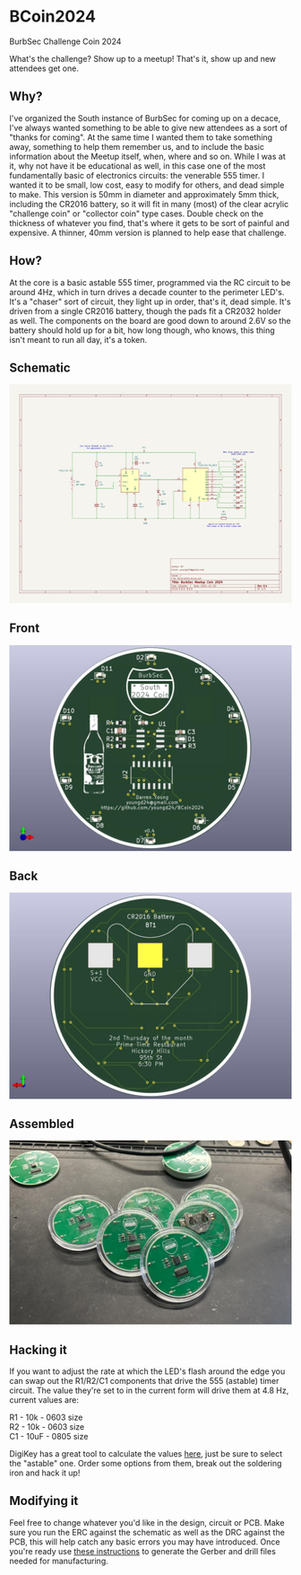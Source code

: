 # BCoin2024
BurbSec Challenge Coin 2024

What's the challenge? Show up to a meetup! That's it, show up and new attendees get one.

## Why?

I've organized the South instance of BurbSec for coming up on a decace, I've always wanted something to be able to give new attendees as a sort of "thanks for coming". At the same time I wanted them to take something away, something to help them remember us, and to include the basic information about the Meetup itself, when, where and so on. While I was at it, why not have it be educational as well, in this case one of the most fundamentally basic of electronics circuits: the venerable 555 timer. I wanted it to be small, low cost, easy to modify for others, and dead simple to make. This version is 50mm in diameter and approximately 5mm thick, including the CR2016 battery, so it will fit in many (most) of the clear acrylic "challenge coin" or "collector coin" type cases. Double check on the thickness of whatever you find, that's where it gets to be sort of painful and expensive. A thinner, 40mm version is planned to help ease that challenge.

## How?

At the core is a basic astable 555 timer, programmed via the RC circuit to be around 4Hz, which in turn drives a decade counter to the perimeter LED's. It's a "chaser" sort of circuit, they light up in order, that's it, dead simple. It's driven from a single CR2016 battery, though the pads fit a CR2032 holder as well. The components on the board are good down to around 2.6V so the battery should hold up for a bit, how long though, who knows, this thing isn't meant to run all day, it's a token.

## Schematic
![Schematic](https://github.com/youngd24/BCoin2024/blob/main/assets/BCoin2024-v0.4-schematic.jpg)

## Front
![BCoin Front](https://github.com/youngd24/BCoin2024/blob/main/assets/BCoin2024-v0.4-front.jpg)

## Back
![BCoin Back](https://github.com/youngd24/BCoin2024/blob/main/assets/BCoin2024-v0.4-back.jpg)

## Assembled
![BCoin Assembled](https://github.com/youngd24/BCoin2024/blob/main/assets/BCoin2024-v0.3_assembled.jpg)

## Hacking it

If you want to adjust the rate at which the LED's flash around the edge you can swap out the R1/R2/C1 components that drive the 555 (astable) timer circuit. The value they're set to in the current form will drive them at 4.8 Hz, current values are:

R1 - 10k - 0603 size\
R2 - 10k - 0603 size\
C1 - 10uF - 0805 size

DigiKey has a great tool to calculate the values [here](https://www.digikey.com/en/resources/conversion-calculators/conversion-calculator-555-timer), just be sure to select the "astable" one. Order some options from them, break out the soldering iron and hack it up!

## Modifying it

Feel free to change whatever you'd like in the design, circuit or PCB. Make sure you run the ERC against the schematic as well as the DRC against the PCB, this will help catch any basic errors you may have introduced. Once you're ready use [these instructions](https://www.pcbway.com/blog/help_center/How_to_Generate_Gerber_and_Drill_Files_in_KiCad_7_0_ab0d12bb.html) to generate the Gerber and drill files needed for manufacturing.
